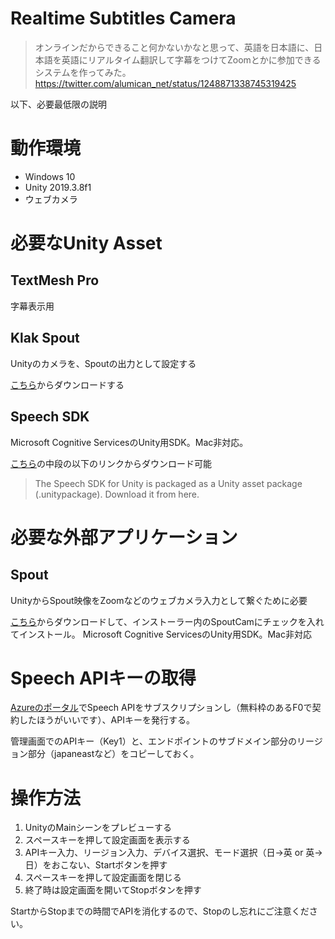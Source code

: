 # Realtime Subtitles Camera

> オンラインだからできること何かないかなと思って、英語を日本語に、日本語を英語にリアルタイム翻訳して字幕をつけてZoomとかに参加できるシステムを作ってみた。
https://twitter.com/alumican_net/status/1248871338745319425

以下、必要最低限の説明

# 動作環境

- Windows 10
- Unity 2019.3.8f1
- ウェブカメラ

# 必要なUnity Asset

## TextMesh Pro

字幕表示用

## Klak Spout

Unityのカメラを、Spoutの出力として設定する

[こちら](https://github.com/keijiro/KlakSpout)からダウンロードする

## Speech SDK

Microsoft Cognitive ServicesのUnity用SDK。Mac非対応。

[こちら](https://github.com/Azure-Samples/cognitive-services-speech-sdk/tree/master/quickstart/csharp/unity/from-microphone)の中段の以下のリンクからダウンロード可能

> The Speech SDK for Unity is packaged as a Unity asset package (.unitypackage). Download it from here.

# 必要な外部アプリケーション

## Spout

UnityからSpout映像をZoomなどのウェブカメラ入力として繋ぐために必要

[こちら](https://spout.zeal.co/download-software/)からダウンロードして、インストーラー内のSpoutCamにチェックを入れてインストール。
Microsoft Cognitive ServicesのUnity用SDK。Mac非対応

# Speech APIキーの取得

[Azureのポータル](https://portal.azure.com/)でSpeech APIをサブスクリプションし（無料枠のあるF0で契約したほうがいいです）、APIキーを発行する。

管理画面でのAPIキー（Key1）と、エンドポイントのサブドメイン部分のリージョン部分（japaneastなど）をコピーしておく。

# 操作方法

1. UnityのMainシーンをプレビューする
2. スペースキーを押して設定画面を表示する
3. APIキー入力、リージョン入力、デバイス選択、モード選択（日→英 or 英→日）をおこない、Startボタンを押す
4. スペースキーを押して設定画面を閉じる
5. 終了時は設定画面を開いてStopボタンを押す

StartからStopまでの時間でAPIを消化するので、Stopのし忘れにご注意ください。

